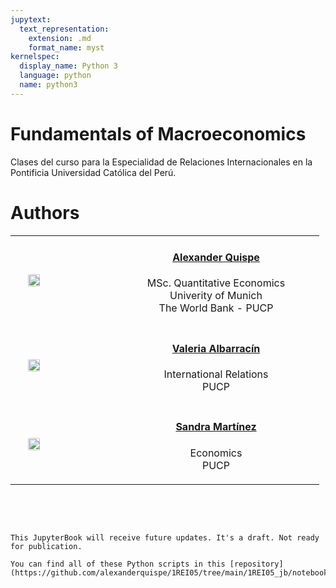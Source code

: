 ```yaml
---
jupytext:
  text_representation:
    extension: .md
    format_name: myst
kernelspec:
  display_name: Python 3
  language: python
  name: python3
---
```


# Fundamentals of Macroeconomics

Clases del curso para la Especialidad de Relaciones Internacionales en la Pontificia Universidad Católica del Perú.


# Authors

<table style="margin-left: auto; margin-right: auto;">
  <tr>
    <td WIDTH="180">  <img style="border-radius: 50%; width: 50%; text-align: center;
    width: 33%;"
      src="https://alexanderquispe.github.io/images/foto_alex_hd.jpg"  /> </td>
    <td WIDTH="250"> <a href="https://alexanderquispe.github.io/" target="_blank"> 
         <h4 style="text-align: center;"> <b>Alexander Quispe</b></h4>
         </a>
         <p style="text-align: center;"> MSc. Quantitative Economics<br>Univerity of Munich<br>The World Bank - PUCP</p>	
    </td>
    <td>
    </td>
    <td>
  

  </tr>
  <tr>
    <td> <img style="border-radius: 50%; width: 50%; text-align: center;
    width: 33%;"
      src="https://valbarracing.github.io/Portafolio/assets/img/pic.png"  /> </td>
    <td > <a href="https://valbarracing.github.io/Portafolio/" target="_blank"> 
         <h4 style="text-align: center;"> <b>Valeria Albarracín</b></h4>
         </a>
         <p style="text-align: center;"> International Relations<br>PUCP</p>  </td>
  </tr>

  <tr>
    <td> <img style="border-radius: 50%; width: 50%; text-align: center;
    width: 33%;"
      src="https://d2cml-ai.github.io/d2cml.ai/figs/sandra.jpg"  /> </td>
    <td> <a href="https://sandramartinezgutierrez.github.io/" target="_blank"> 
         <h4 style="text-align: center;"> <b>Sandra Martínez</b></h4>
         </a>
         <p style="text-align: center;"> Economics <br>PUCP</p>  </td>
  </tr>

</table>

&nbsp;   
&nbsp;   

<!-- 
<table style="margin-left: auto; margin-right: auto;">
  <tr> 
    <td> 
    <tr>
    <img style="border-radius: 50%; width: 50%; text-align: center;
    width: 33%;"
      src="https://alexanderquispe.github.io/images/foto_alex_hd.jpg"  />
					<a href="https://alexanderquispe.github.io/" target="_blank"> 
    </tr>
					  <h3 style="text-align: center;"> <b>Alexander Quispe</b></h3>
          </a>
          <tr>
        	<p style="text-align: center;"> MSc. Quantitative Economics<br>Univerity of Munich<br>The World Bank - PUCP</p>
          </tr>
    </td>
    <td> 
			<img style="border-radius: 50%; width: 50%; text-align: center;
    width: 33%;"
      src="https://valbarracing.github.io/Portafolio/assets/img/pic.png"  />
					<a href="https://valbarracing.github.io/Portafolio/" target="_blank">
					  <h3  style="text-align: center;"> <b>Valeria Albarracín</b></h3>
          </a>
						<p style="text-align: center;"> Relaciones Internacionales,<br>PUCP<br></p>
     </td>
     <td>
     <img style="border-radius: 50%; width: 50%; text-align: center;
    width: 33%;"
      src="https://d2cml-ai.github.io/d2cml.ai/figs/sandra.jpg"  />
					<a href="https://sandramartinezgutierrez.github.io/" target="_blank">
					  <h3 style="text-align: center;"><b>Sandra Martinez</b></h3>
          </a>
						<p style="text-align: center;">Bachelor in Economics,<br>PUCP</p>
     </td>
    </tr>
</table>
   -->



```{tableofcontents}
```


```{admonition} Incoming website
This JupyterBook will receive future updates. It's a draft. Not ready for publication.
```


```{admonition} Repository
You can find all of these Python scripts in this [repository](https://github.com/alexanderquispe/1REI05/tree/main/1REI05_jb/notebooks). 
```